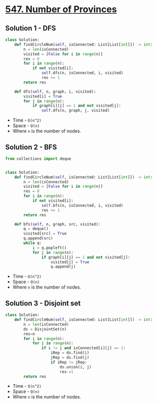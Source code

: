 # [547. Number of Provinces](https://leetcode.com/problems/number-of-provinces/)

## Solution 1 - DFS

```py
class Solution:
    def findCircleNum(self, isConnected: List[List[int]]) -> int:
        n = len(isConnected)
        visited = [False for i in range(n)]
        res = 0
        for i in range(n):
            if not visited[i]:
                self.dfs(n, isConnected, i, visited)
                res += 1
        return res

    def dfs(self, n, graph, i, visited):
        visited[i] = True
        for j in range(n):
            if graph[i][j] == 1 and not visited[j]:
                self.dfs(n, graph, j, visited)
```

- Time - `O(n^2)`
- Space - `O(n)`
- Where `n` is the number of nodes.

## Solution 2 - BFS

```py
from collections import deque


class Solution:
    def findCircleNum(self, isConnected: List[List[int]]) -> int:
        n = len(isConnected)
        visited = [False for i in range(n)]
        res = 0
        for i in range(n):
            if not visited[i]:
                self.bfs(n, isConnected, i, visited)
                res += 1
        return res

    def bfs(self, n, graph, src, visited):
        q = deque()
        visited[src] = True
        q.append(src)
        while q:
            i = q.popleft()
            for j in range(n):
                if graph[i][j] == 1 and not visited[j]:
                    visited[j] = True
                    q.append(j)
```

- Time - `O(n^2)`
- Space - `O(n)`
- Where `n` is the number of nodes.

## Solution 3 - Disjoint set

```py
class Solution:
    def findCircleNum(self, isConnected: List[List[int]]) -> int:
        n = len(isConnected)
        ds = DisjointSet(n)
		res=n
        for i in range(n):
            for j in range(n):
                if i != j and isConnected[i][j] == 1:
                    iRep = ds.find(i)
                    jRep = ds.find(j)
                    if iRep != jRep:
                        ds.union(i, j)
						res-=1
        return res
```

- Time - `O(n^2)`
- Space - `O(n)`
- Where `n` is the number of nodes.
